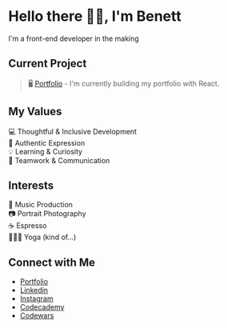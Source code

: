 # Hello there 👋🏻, I'm Benett 
I'm a front-end developer in the making

## Current Project <br/>
> 🖥️ [Portfolio](https://www.benettviszokai.com) - I'm currently building my portfolio with React.

## My Values
💻 Thoughtful & Inclusive Development <br/>
🤝 Authentic Expression <br/>
💡 Learning & Curiosity <br/>
🙌 Teamwork & Communication

## Interests
🎹 Music Production <br/>
📷 Portrait Photography <br/>
☕️ Espresso <br/>
🧘🏼‍♀️ Yoga (kind of...)

## Connect with Me
- [Portfolio](https://www.benettviszokai.com) <br/>
- [Linkedin](https://www.linkedin.com/) <br/>
- [Instagram](https://www.instagram.com/) <br/>
- [Codecademy](https://www.codecademy.com/profiles/benettviszokai) <br/>
- [Codewars](https://www.codewars.com/users/benettviszokai) <br/>
